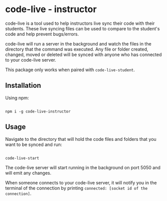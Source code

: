 # code-live - instructor
code-live is a tool used to help instructors live sync their code with their students. These live syncing files can be used to compare to the student's code and help prevent bugs/errors.

code-live will run a server in the background and watch the files in the directory that the command was executed. Any file or folder created, changed, moved or deleted will be synced with anyone who has connected to your code-live server.

This package only works when paired with `code-live-student`.

## Installation
Using npm:

```

npm i -g code-live-instructor

```

## Usage
Navigate to the directory that will hold the code files and folders that you want to be synced and run:

```

code-live-start

```

The code-live server will start running in the background on port 5050 and will emit any changes. 

When someone connects to your code-live server, it will notify you in the terminal of the connection by printing `connected: [socket id of the connection]`. 
